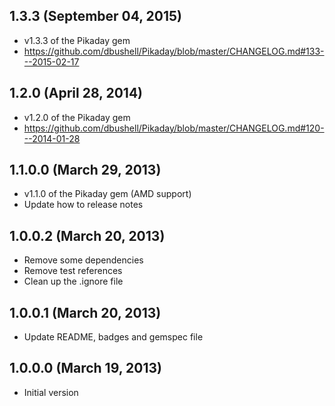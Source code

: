 ## 1.3.3 (September 04, 2015)

  - v1.3.3 of the Pikaday gem
  - https://github.com/dbushell/Pikaday/blob/master/CHANGELOG.md#133---2015-02-17
  
## 1.2.0 (April 28, 2014)

  - v1.2.0 of the Pikaday gem
  - https://github.com/dbushell/Pikaday/blob/master/CHANGELOG.md#120---2014-01-28

## 1.1.0.0 (March 29, 2013)

  - v1.1.0 of the Pikaday gem (AMD support)
  - Update how to release notes

## 1.0.0.2 (March 20, 2013)

  - Remove some dependencies
  - Remove test references
  - Clean up the .ignore file

## 1.0.0.1 (March 20, 2013)

  - Update README, badges and gemspec file

## 1.0.0.0 (March 19, 2013)

  - Initial version
